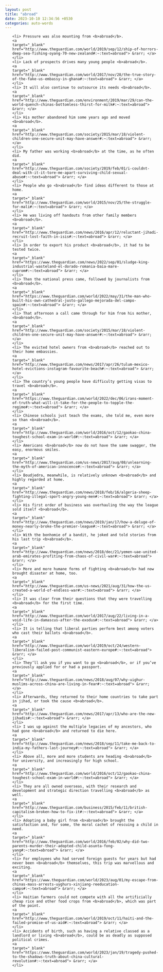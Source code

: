 ```yaml
---
layout: post
title: "abroad"
date: 2023-10-10 12:34:56 +0530
categories: auto-words
---
```

<ol>

    <li> Pressure was also mounting from <b>abroad</b>.
    <a 
    target="_blank" 
    href="http://www.theguardian.com/world/2019/sep/12/ship-of-horrors-deep-sea-fishing-oyang-70-new-zealand#:~:text=abroad"> &rarr; </a>
    </li>
    <li> Lack of prospects drives many young people <b>abroad</b>.
    <a 
    target="_blank" 
    href="http://www.theguardian.com/world/2017/nov/28/the-true-story-of-the-fake-us-embassy-in-ghana#:~:text=abroad"> &rarr; </a>
    </li>
    <li> It will also continue to outsource its needs <b>abroad</b>.
    <a 
    target="_blank" 
    href="http://www.theguardian.com/environment/2019/mar/29/can-the-world-quench-chinas-bottomless-thirst-for-milk#:~:text=abroad"> &rarr; </a>
    </li>
    <li> His mother abandoned him some years ago and moved <b>abroad</b>.
    <a 
    target="_blank" 
    href="http://www.theguardian.com/society/2015/mar/18/violent-children-one-secure-unit-may-have-answer#:~:text=abroad"> &rarr; </a>
    </li>
    <li> My father was working <b>abroad</b> at the time, as he often did.
    <a 
    target="_blank" 
    href="http://www.theguardian.com/society/2019/feb/01/i-couldnt-deal-with-it-it-tore-me-apart-surviving-child-sexual-abuse#:~:text=abroad"> &rarr; </a>
    </li>
    <li> People who go <b>abroad</b> find ideas different to those at home.
    <a 
    target="_blank" 
    href="http://www.theguardian.com/world/2015/nov/25/the-struggle-for-mali#:~:text=abroad"> &rarr; </a>
    </li>
    <li> He was living off handouts from other family members <b>abroad</b>.
    <a 
    target="_blank" 
    href="http://www.theguardian.com/news/2016/apr/12/reluctant-jihadi-recruit-lost-faith-in-isis#:~:text=abroad"> &rarr; </a>
    </li>
    <li> In order to export his product <b>abroad</b>, it had to be tested twice.
    <a 
    target="_blank" 
    href="https://www.theguardian.com/news/2022/sep/01/sludge-king-industrial-wasteland-el-dorado-romania-baia-mare-cuprom#:~:text=abroad"> &rarr; </a>
    </li>
    <li> Then the national press came, followed by journalists from <b>abroad</b>.
    <a 
    target="_blank" 
    href="https://www.theguardian.com/world/2022/may/31/the-man-who-built-his-own-cathedral-justo-gallego-mejorada-del-campo-spain#:~:text=abroad"> &rarr; </a>
    </li>
    <li> That afternoon a call came through for him from his mother, <b>abroad</b>.
    <a 
    target="_blank" 
    href="http://www.theguardian.com/society/2015/mar/18/violent-children-one-secure-unit-may-have-answer#:~:text=abroad"> &rarr; </a>
    </li>
    <li> The evicted hotel owners from <b>abroad</b> reached out to their home embassies.
    <a 
    target="_blank" 
    href="http://www.theguardian.com/news/2017/apr/26/tulum-mexico-hotel-evictions-instagram-favourite-beach#:~:text=abroad"> &rarr; </a>
    </li>
    <li> The country’s young people have difficulty getting visas to travel <b>abroad</b>.
    <a 
    target="_blank" 
    href="https://www.theguardian.com/world/2022/dec/06/irans-moment-of-truth-what-will-it-take-for-the-people-to-topple-the-regime#:~:text=abroad"> &rarr; </a>
    </li>
    <li> Chinese schools just teach the exams, she told me, even more so than <b>abroad</b>.
    <a 
    target="_blank" 
    href="http://www.theguardian.com/world/2016/oct/12/gaokao-china-toughest-school-exam-in-world#:~:text=abroad"> &rarr; </a>
    </li>
    <li> Americans <b>abroad</b> now do not have the same swagger, the easy, enormous smiles.
    <a 
    target="_blank" 
    href="http://www.theguardian.com/us-news/2017/aug/08/unlearning-the-myth-of-american-innocence#:~:text=abroad"> &rarr; </a>
    </li>
    <li> Boudjedra, meanwhile, is relatively unknown <b>abroad</b> and highly regarded at home.
    <a 
    target="_blank" 
    href="http://www.theguardian.com/news/2018/feb/16/algeria-sheep-fighting-illegal-sport-angry-young-men#:~:text=abroad"> &rarr; </a>
    </li>
    <li> His first order of business was overhauling the way the league sold itself <b>abroad</b>.
    <a 
    target="_blank" 
    href="http://www.theguardian.com/news/2019/jan/17/how-a-deluge-of-money-nearly-broke-the-premier-league#:~:text=abroad"> &rarr; </a>
    </li>
    <li> With the bonhomie of a bandit, he joked and told stories from his last trip <b>abroad</b>.
    <a 
    target="_blank" 
    href="http://www.theguardian.com/news/2018/dec/21/yemen-uae-united-arab-emirates-profiting-from-chaos-of-civil-war#:~:text=abroad"> &rarr; </a>
    </li>
    <li> More and more humane forms of fighting <b>abroad</b> had now brought disaster at home, too.
    <a 
    target="_blank" 
    href="http://www.theguardian.com/us-news/2021/aug/31/how-the-us-created-a-world-of-endless-war#:~:text=abroad"> &rarr; </a>
    </li>
    <li> It was clear from their questions that they were travelling <b>abroad</b> for the first time.
    <a 
    target="_blank" 
    href="http://www.theguardian.com/world/2017/aug/22/living-in-a-void-life-in-damascus-after-the-exodus#:~:text=abroad"> &rarr; </a>
    </li>
    <li> It is telling that liberal parties perform best among voters who cast their ballots <b>abroad</b>.
    <a 
    target="_blank" 
    href="http://www.theguardian.com/world/2019/oct/24/western-liberalism-failed-post-communist-eastern-europe#:~:text=abroad"> &rarr; </a>
    </li>
    <li> They’ll ask you if you want to go <b>abroad</b>, or if you’ve previously applied for or had a passport.
    <a 
    target="_blank" 
    href="http://www.theguardian.com/news/2018/aug/07/why-uighur-muslims-across-china-are-living-in-fear#:~:text=abroad"> &rarr; </a>
    </li>
    <li> Afterwards, they returned to their home countries to take part in jihad, or took the cause <b>abroad</b>.
    <a 
    target="_blank" 
    href="http://www.theguardian.com/news/2017/apr/13/who-are-the-new-jihadis#:~:text=abroad"> &rarr; </a>
    </li>
    <li> I was up against the multiple legacies of my ancestors, who had gone <b>abroad</b> and returned to die here.
    <a 
    target="_blank" 
    href="http://www.theguardian.com/news/2018/sep/11/take-me-back-to-india-my-fathers-last-journey#:~:text=abroad"> &rarr; </a>
    </li>
    <li> Above all, more and more students are heading <b>abroad</b> for university, and increasingly for high school.
    <a 
    target="_blank" 
    href="http://www.theguardian.com/world/2016/oct/12/gaokao-china-toughest-school-exam-in-world#:~:text=abroad"> &rarr; </a>
    </li>
    <li> They are all owned overseas, with their research and development and strategic direction travelling <b>abroad</b> as well.
    <a 
    target="_blank" 
    href="http://www.theguardian.com/business/2015/feb/11/british-capitalism-broken-how-to-fix-it#:~:text=abroad"> &rarr; </a>
    </li>
    <li> Adopting a baby girl from <b>abroad</b> brought the satisfaction and, for some, the moral cachet of rescuing a child in need.
    <a 
    target="_blank" 
    href="http://www.theguardian.com/world/2016/feb/02/why-did-two-parents-murder-their-adopted-child-asunta-fong-yang#:~:text=abroad"> &rarr; </a>
    </li>
    <li> For employees who had served foreign guests for years but had never been <b>abroad</b> themselves, this trip was marvellous and exciting.
    <a 
    target="_blank" 
    href="https://www.theguardian.com/world/2023/aug/01/my-escape-from-chinas-mass-arrests-uyghurs-xinjiang-reeducation-camps#:~:text=abroad"> &rarr; </a>
    </li>
    <li> Haitian farmers could not compete with all the artificially cheap rice and other food crops from <b>abroad</b>, which was part of the point.
    <a 
    target="_blank" 
    href="http://www.theguardian.com/world/2019/oct/11/haiti-and-the-failed-promise-of-us-aid#:~:text=abroad"> &rarr; </a>
    </li>
    <li> Accidents of birth, such as having a relative classed as a landlord or living <b>abroad</b>, could be as deadly as supposed political crimes.
    <a 
    target="_blank" 
    href="https://www.theguardian.com/world/2023/jan/19/tragedy-pushed-to-the-shadows-truth-about-china-cultural-revolution#:~:text=abroad"> &rarr; </a>
    </li>